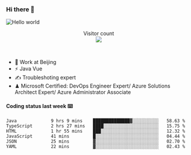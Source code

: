 ### Hi there 👋

<img src="https://raw.githubusercontent.com/sagar-viradiya/sagar-viradiya/master/resources/banner.png" alt="Hello world">
<p align="center"> 
  Visitor count<br/>
  <img src="https://profile-counter.glitch.me/youszoe/count.svg" />
</p>
<br/>

- 🍻 Work at Beijing 
- ⚡ Java Vue
- ✍️ Troubleshoting expert
- ♟  Microsoft Certified: DevOps Engineer Expert/ Azure Solutions Architect Expert/ Azure Administrator Associate

#### Coding status last week ⌨️

<!--START_SECTION:waka-->

```text
Java             9 hrs 9 mins    ██████████████▓░░░░░░░░░░   58.63 %
TypeScript       2 hrs 27 mins   ████░░░░░░░░░░░░░░░░░░░░░   15.75 %
HTML             1 hr 55 mins    ███░░░░░░░░░░░░░░░░░░░░░░   12.32 %
JavaScript       41 mins         █░░░░░░░░░░░░░░░░░░░░░░░░   04.44 %
JSON             25 mins         ▓░░░░░░░░░░░░░░░░░░░░░░░░   02.70 %
YAML             22 mins         ▓░░░░░░░░░░░░░░░░░░░░░░░░   02.43 %
```

<!--END_SECTION:waka-->

<br/>
<center><img src="http://ghchart.rshah.org/409ba5/yousazoe" alt="" /></center>


